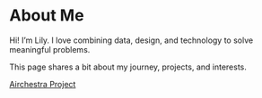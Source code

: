 # About Me

Hi! I’m Lily. I love combining data, design, and technology to solve meaningful problems.

This page shares a bit about my journey, projects, and interests.

[Airchestra Project](airchestra.md)

